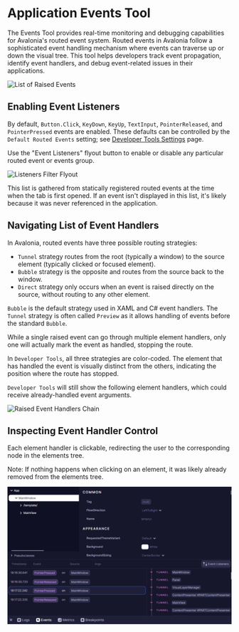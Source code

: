 # Application Events Tool

The Events Tool provides real-time monitoring and debugging capabilities for Avalonia's routed event system. Routed events in Avalonia follow a sophisticated event handling mechanism where events can traverse up or down the visual tree. This tool helps developers track event propagation, identify event handlers, and debug event-related issues in their applications.

![List of Raised Events](../assets/events-raised-events-list.png)

## Enabling Event Listeners

By default, `Button.Click`, `KeyDown`, `KeyUp`, `TextInput`, `PointerReleased`, and `PointerPressed` events are enabled. These defaults can be controlled by the `Default Routed Events` setting; see [Developer Tools Settings](../settings.md) page.

Use the "Event Listeners" flyout button to enable or disable any particular routed event or events group.

![Listeners Filter Flyout](../assets/events-listeners-filter.png)

This list is gathered from statically registered routed events at the time when the tab is first opened.
If an event isn't displayed in this list, it's likely because it was never referenced in the application.

## Navigating List of Event Handlers

In Avalonia, routed events have three possible routing strategies:
- `Tunnel` strategy routes from the root (typically a window) to the source element (typically clicked or focused element).
- `Bubble` strategy is the opposite and routes from the source back to the window.
- `Direct` strategy only occurs when an event is raised directly on the source, without routing to any other element.

`Bubble` is the default strategy used in XAML and C# event handlers. The `Tunnel` strategy is often called `Preview` as it allows handling of events before the standard `Bubble`.

While a single raised event can go through multiple element handlers, only one will actually mark the event as handled, stopping the route.

In `Developer Tools`, all three strategies are color-coded.
The element that has handled the event is visually distinct from the others, indicating the position where the route has stopped.

`Developer Tools` will still show the following element handlers, which could receive already-handled event arguments.

![Raised Event Handlers Chain](../assets/events-chain-list.png)

## Inspecting Event Handler Control

Each element handler is clickable, redirecting the user to the corresponding node in the elements tree.

Note: If nothing happens when clicking on an element, it was likely already removed from the elements tree.

![Inspect Handler](../assets/events-inspect-handler.gif)